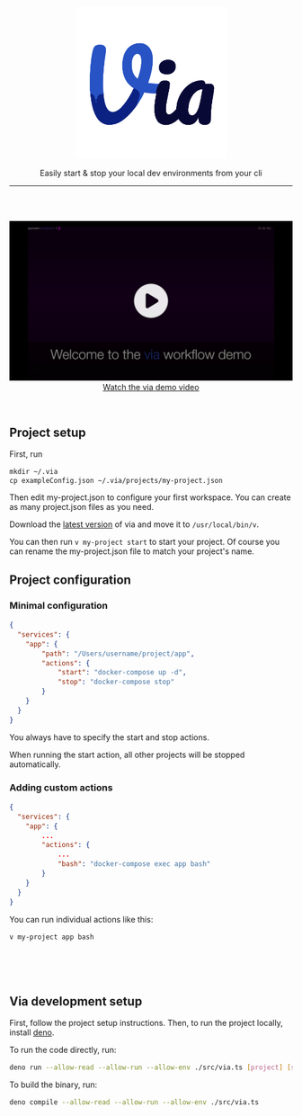 
<div align="center">
  <img src="https://raw.githubusercontent.com/Sopamo/via/main/assets/logo.png" width="269">

  Easily start & stop your local dev environments from your cli
</div>
<hr>
<br /><br />

<div align="center">

[![Watch the via demo video](./assets/thumbnail.png)](https://youtu.be/lD-CBiXZfP4)
[Watch the via demo video](https://youtu.be/lD-CBiXZfP4)
</div>
<br />

## Project setup
First, run

```
mkdir ~/.via
cp exampleConfig.json ~/.via/projects/my-project.json
```
Then edit my-project.json to configure your first workspace. You can create as many project.json files as you need. 

Download the [latest version](https://github.com/Sopamo/via/releases) of via and move it to `/usr/local/bin/v`.

You can then run `v my-project start` to start your project. Of course you can rename the my-project.json file to match your project's name.

## Project configuration

### Minimal configuration
```json
{
  "services": {
    "app": {
        "path": "/Users/username/project/app",
        "actions": {
            "start": "docker-compose up -d",
            "stop": "docker-compose stop"
        }
    }
  }
}
```
You always have to specify the start and stop actions.

When running the start action, all other projects will be stopped automatically.

### Adding custom actions
```json
{
  "services": {
    "app": {
        ...
        "actions": {
            ...
            "bash": "docker-compose exec app bash"
        }
    }
  }
}
```
You can run individual actions like this: 

```bash
v my-project app bash
```

<br />
<br />
<br />

## Via development setup
First, follow the project setup instructions.
Then, to run the project locally, install [deno](https://deno.land).

To run the code directly, run:
```bash
deno run --allow-read --allow-run --allow-env ./src/via.ts [project] [service] [action]
```

To build the binary, run:
```bash
deno compile --allow-read --allow-run --allow-env ./src/via.ts
```
